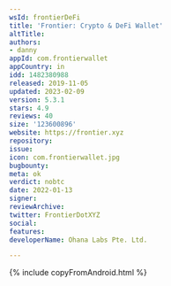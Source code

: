 ```yaml
---
wsId: frontierDeFi
title: 'Frontier: Crypto & DeFi Wallet'
altTitle: 
authors:
- danny
appId: com.frontierwallet
appCountry: in
idd: 1482380988
released: 2019-11-05
updated: 2023-02-09
version: 5.3.1
stars: 4.9
reviews: 40
size: '123600896'
website: https://frontier.xyz
repository: 
issue: 
icon: com.frontierwallet.jpg
bugbounty: 
meta: ok
verdict: nobtc
date: 2022-01-13
signer: 
reviewArchive: 
twitter: FrontierDotXYZ
social: 
features: 
developerName: Ohana Labs Pte. Ltd.

---
```


{% include copyFromAndroid.html %}
